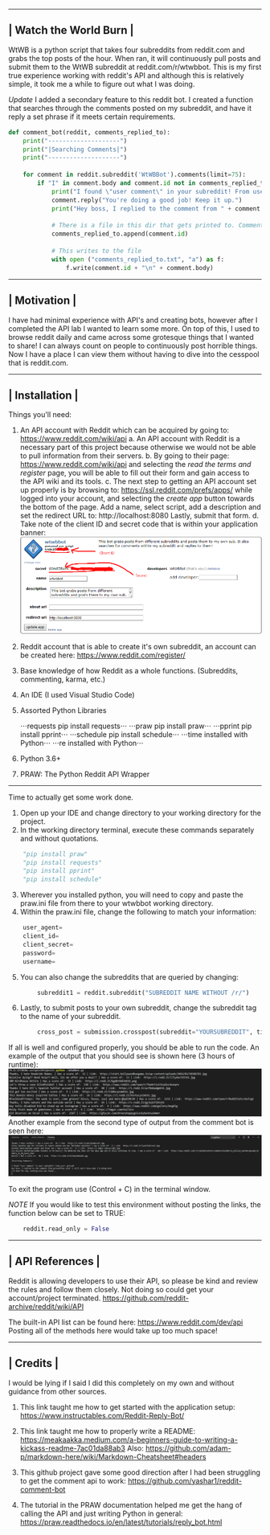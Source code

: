 --------------------------------
|     Watch the World Burn     |        
--------------------------------

WtWB is a python script that takes four subreddits from reddit.com and grabs the top posts of the hour.
When ran, it will continuously pull posts and submit them to the WtWB subreddit at reddit.com/r/wtwbbot.
This is my first true experience working with reddit's API and although this is relatively simple, it took me a while to figure out what I was doing.

*Update* I added a secondary feature to this reddit bot. I created a function that searches through the comments posted on my subreddit, and have it reply a set phrase if it meets certain requirements.

```python
def comment_bot(reddit, comments_replied_to):
    print("--------------------")
    print("|Searching Comments|") 
    print("--------------------")

    for comment in reddit.subreddit('WtWBBot').comments(limit=75):                                                  # Searches my sub with a limit of 75 comments
        if "I" in comment.body and comment.id not in comments_replied_to and comment.author != reddit.user.me():    # My restrictions to the search
            print("I found \"user comment\" in your subreddit! From user: " + comment.id)                           # Terminal print with comment.id
            comment.reply("You're doing a good job! Keep it up.")                                                   # Reply
            print("Hey boss, I replied to the comment from " + comment.id + "| They said: " + comment.body)                                          # Exit terminal reply

            # There is a file in this dir that gets printed to. Comments_replied_to.txt
            comments_replied_to.append(comment.id)                                                                 

            # This writes to the file
            with open ("comments_replied_to.txt", "a") as f:                                                        
                f.write(comment.id + "\n" + comment.body)
```
--------------------------------
|          Motivation          |        
--------------------------------

I have had minimal experience with API's and creating bots, however after I completed the API lab I wanted to learn some more. 
On top of this, I used to browse reddit daily and came across some grotesque things that I wanted to share! 
I can always count on people to continuously post horrible things. Now I have a place I can view them without having to dive into the cesspool that is reddit.com.

--------------------------------
|         Installation         |        
--------------------------------

Things you'll need:
1. An API account with Reddit which can be acquired by going to: https://www.reddit.com/wiki/api
    a. An API account with Reddit is a necessary part of this project because otherwise we would not be able to pull information from their servers.
    b. By going to their page: https://www.reddit.com/wiki/api and selecting the *read the terms and register* page, you will be able to fill out their form and gain access
        to the API wiki and its tools.
    c. The next step to getting an API account set up properly is by browsing to: https://ssl.reddit.com/prefs/apps/ while logged into your account, 
        and selecting the *create app* button towards the bottom of the page. Add a name, select script, add a description and set the redirect URL to: http://localhost:8080
        Lastly, submit that form.
    d. Take note of the client ID and secret code that is within your application banner:![alt text](https://github.com/Niemiljm/it3038c-scripts/blob/main/Project3/Images/ApplicationCodes.png)
2. Reddit account that is able to create it's own subreddit, an account can be created here: https://www.reddit.com/register/
3. Base knowledge of how Reddit as a whole functions. (Subreddits, commenting, karma, etc.)
4. An IDE (I used Visual Studio Code)
5. Assorted Python Libraries

    ⋅⋅⋅requests        pip install requests⋅⋅⋅
    ⋅⋅⋅praw            pip install praw⋅⋅⋅
    ⋅⋅⋅pprint          pip install pprint⋅⋅⋅
    ⋅⋅⋅schedule        pip install schedule⋅⋅⋅
    ⋅⋅⋅time            installed with Python⋅⋅⋅
    ⋅⋅⋅re              installed with Python⋅⋅⋅
6. Python 3.6+
7. PRAW: The Python Reddit API Wrapper

-------------------------------------------------------------------------------------------------------

Time to actually get some work done.
1. Open up your IDE and change directory to your working directory for the project.
2. In the working directory terminal, execute these commands separately and without quotations.
```python
    "pip install praw"
    "pip install requests"
    "pip install pprint"
    "pip install schedule"
```
3. Wherever you installed python, you will need to copy and paste the praw.ini file from there to your wtwbbot working directory.
4. Within the praw.ini file, change the following to match your information:
```python
    user_agent=
    client_id=
    client_secret= 
    password=
    username=
```
5. You can also change the subreddits that are queried by changing:
```python
        subreddit1 = reddit.subreddit("SUBREDDIT NAME WITHOUT /r/")
```
6. Lastly, to submit posts to your own subreddit, change the subreddit tag to the name of your subreddit.
```python
        cross_post = submission.crosspost(subreddit="YOURSUBREDDIT", title= submission.title, send_replies=True)
```

If all is well and configured properly, you should be able to run the code.
An example of the output that you should see is shown here (3 hours of runtime): ![alt text](https://github.com/Niemiljm/it3038c-scripts/blob/main/Project3/Images/Output.png)
Another example from the second type of output from the comment bot is seen here: ![alt text](https://github.com/Niemiljm/it3038c-scripts/blob/main/Project3/Images/commentOutput.png)

To exit the program use (Control + C) in the terminal window.

*NOTE* If you would like to test this environment without posting the links, the function below can be set to TRUE:

```python    
    reddit.read_only = False
```

--------------------------------
|        API References        |        
--------------------------------

Reddit is allowing developers to use their API, so please be kind and review the rules and follow them closely. Not doing so could get your account/project terminated.
https://github.com/reddit-archive/reddit/wiki/API

The built-in API list can be found here: https://www.reddit.com/dev/api
Posting all of the methods here would take up too much space!

--------------------------------
|           Credits            |        
--------------------------------

I would be lying if I said I did this completely on my own and without guidance from other sources.

1. This link taught me how to get started with the application setup: https://www.instructables.com/Reddit-Reply-Bot/

2. This link taught me how to properly write a README: https://meakaakka.medium.com/a-beginners-guide-to-writing-a-kickass-readme-7ac01da88ab3
    Also: https://github.com/adam-p/markdown-here/wiki/Markdown-Cheatsheet#headers

3. This github project gave some good direction after I had been struggling to get the comment api to work: https://github.com/yashar1/reddit-comment-bot

4. The tutorial in the PRAW documentation helped me get the hang of calling the API and just writing Python in general: https://praw.readthedocs.io/en/latest/tutorials/reply_bot.html







